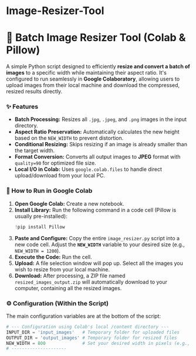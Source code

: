 # Image-Resizer-Tool
# 📸 Batch Image Resizer Tool (Colab & Pillow)

A simple Python script designed to efficiently **resize and convert a batch of images** to a specific width while maintaining their aspect ratio. It's configured to run seamlessly in **Google Colaboratory**, allowing users to upload images from their local machine and download the compressed, resized results directly.

### ✨ Features

* **Batch Processing:** Resizes all `.jpg`, `.jpeg`, and `.png` images in the input directory.
* **Aspect Ratio Preservation:** Automatically calculates the new height based on the `NEW_WIDTH` to prevent distortion.
* **Conditional Resizing:** Skips resizing if an image is already smaller than the target width.
* **Format Conversion:** Converts all output images to **JPEG** format with `quality=90` for optimized file size.
* **Local I/O in Colab:** Uses `google.colab.files` to handle direct upload/download from your local PC.

### 🚀 How to Run in Google Colab

1.  **Open Google Colab:** Create a new notebook.
2.  **Install Library:** Run the following command in a code cell (Pillow is usually pre-installed):
    ```python
    !pip install Pillow
    ```
3.  **Paste and Configure:** Copy the entire `image_resizer.py` script into a new code cell. Adjust the **`NEW_WIDTH`** variable to your desired size (e.g., `NEW_WIDTH = 1200`).
4.  **Execute the Code:** Run the cell.
5.  **Upload:** A file selection window will pop up. Select all the images you wish to resize from your local machine.
6.  **Download:** After processing, a ZIP file named `resized_images_output.zip` will automatically download to your computer, containing all the resized images.

### ⚙️ Configuration (Within the Script)

The main configuration variables are at the bottom of the script:

```python
# --- Configuration using Colab's local /content directory ---
INPUT_DIR = 'input_images'   # Temporary folder for uploaded files
OUTPUT_DIR = 'output_images' # Temporary folder for resized files
NEW_WIDTH = 800              # Set your desired width in pixels (e.g., 800px)
# ---------------------
